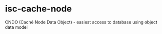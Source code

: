 # isc-cache-node
CNDO (Caché Node Data Object) - easiest access to database using object data model
